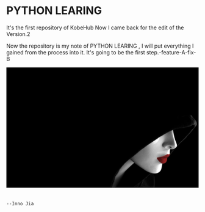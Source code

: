 # PYTHON LEARING
It's the first repository of KobeHub
Now I came back for the edit of the Version.2 

Now the repository is my note of PYTHON LEARING , I will put everything I gained from the process into it.
It's going to be the first step.-feature-A-fix-B

![image](https://github.com/kobeHub/Hello-world/blob/master/290884.jpg)
                                                                                
                                                                                        
                                                                                                          --Inno Jia

